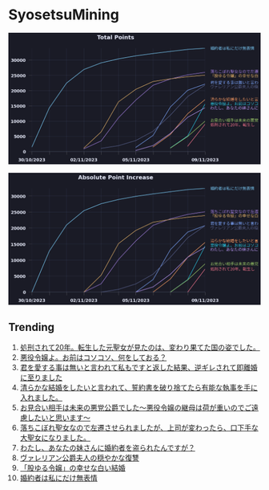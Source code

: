 # SyosetsuMining


![](https://raw.githubusercontent.com/exc4l/SyosetsuMining/main/plots/point_trend.png)

![](https://raw.githubusercontent.com/exc4l/SyosetsuMining/main/plots/point_increase.png)


## Trending

1. [処刑されて20年。転生した元聖女が見たのは、変わり果てた国の姿でした。](https://ncode.syosetu.com/n4761im/)
2. [悪役令嬢よ。お前はコソコソ、何をしておる？](https://ncode.syosetu.com/n4417im/)
3. [君を愛する事は無いと言われて私もですと返した結果、逆ギレされて即離婚に至りました](https://ncode.syosetu.com/n3435im/)
4. [清らかな結婚をしたいと言われて、誓約書を破り捨てたら有能な執事を手に入れました。](https://ncode.syosetu.com/n3982im/)
5. [お見合い相手は未来の悪党公爵でした～悪役令嬢の継母は荷が重いのでご遠慮したいと思います～](https://ncode.syosetu.com/n4444im/)
6. [落ちこぼれ聖女なので左遷させられましたが、上司が変わったら、口下手な大聖女になりました。](https://ncode.syosetu.com/n2342im/)
7. [わたし、あなたの妹さんに婚約者を盗られたんですが？](https://ncode.syosetu.com/n3579im/)
8. [ヴァレリアン公爵夫人の穏やかな復讐](https://ncode.syosetu.com/n0769ik/)
9. [「股ゆる令嬢」の幸せな白い結婚](https://ncode.syosetu.com/n2459im/)
10. [婚約者は私にだけ無表情](https://ncode.syosetu.com/n0991im/)
